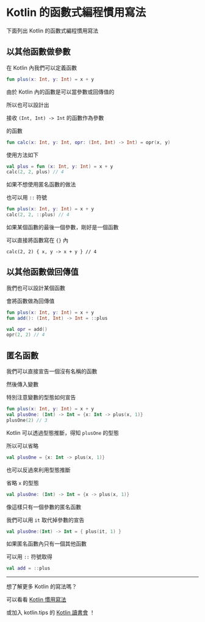 # Kotlin 的函數式編程慣用寫法

下面列出 Kotlin 的函數式編程慣用寫法

## 以其他函數做參數

在 Kotlin 內我們可以定義函數

```kotlin
fun plus(x: Int, y: Int) = x + y
```

由於 Kotlin 內的函數是可以當參數或回傳值的

所以也可以設計出

接收 `(Int, Int) -> Int` 的函數作為參數

的函數

```kotlin
fun calc(x: Int, y: Int, opr: (Int, Int) -> Int) = opr(x, y)
```

使用方法如下

```kotlin
val plus = fun (x: Int, y: Int) = x + y  
calc(2, 2, plus) // 4
```

如果不想使用匿名函數的做法

也可以用 `::` 符號

```kotlin
fun plus(x: Int, y: Int) = x + y
calc(2, 2, ::plus) // 4
```

如果某個函數的最後一個參數，剛好是一個函數

可以直接將函數寫在 `{}` 內

```
calc(2, 2) { x, y -> x + y } // 4
```


## 以其他函數做回傳值

我們也可以設計某個函數

會將函數做為回傳值

```kotlin
fun plus(x: Int, y: Int) = x + y  
fun add(): (Int, Int) -> Int = ::plus

val opr = add()
opr(2, 2) // 4
```

## 匿名函數

我們可以直接宣告一個沒有名稱的函數

然後傳入變數

特別注意變數的型態如何宣告

```kotlin
fun plus(x: Int, y: Int) = x + y
val plusOne: (Int) -> Int = {x: Int -> plus(x, 1)}
plusOne(2) // 3
```

Kotlin 可以透過型態推斷，得知 `plusOne` 的型態

所以可以省略

```kotlin
val plusOne = {x: Int -> plus(x, 1)}
```

也可以反過來利用型態推斷

省略 `x` 的型態

```kotlin
val plusOne: (Int) -> Int = {x -> plus(x, 1)}
```

像這樣只有一個參數的匿名函數

我們可以用 `it` 取代掉參數的宣告

```kotlin
val plusOne:(Int) -> Int = { plus(it, 1) }
```

如果匿名函數內只有一個其他函數

可以用 `::` 符號取得

```kotlin
val add = ::plus
```

-----

想了解更多 Kotlin 的寫法嗎？

可以看看 [Kotlin 慣用寫法](idioms.md)

或加入 kotlin.tips 的 [Kotlin 讀書會](https://tw.kotlin.tips/study-jams) ！

